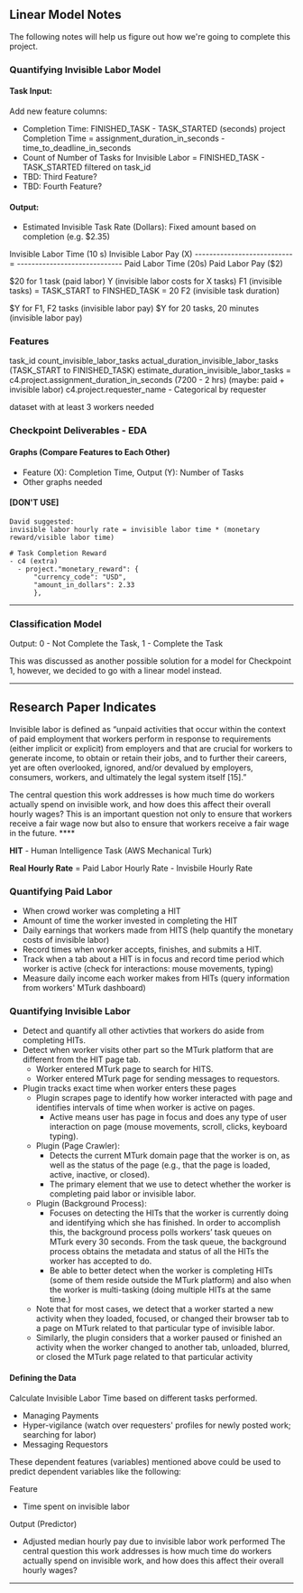 ## Linear Model Notes
The following notes will help us figure out how we're going to complete this project.

### Quantifying Invisible Labor Model

#### Task Input:

Add new feature columns:
- Completion Time: FINISHED_TASK - TASK_STARTED (seconds)
  project
    Completion Time = assignment_duration_in_seconds - time_to_deadline_in_seconds
- Count of Number of Tasks for Invisible Labor = FINISHED_TASK - TASK_STARTED filtered on task_id
- TBD: Third Feature?
- TBD: Fourth Feature?

#### Output:
- Estimated Invisible Task Rate (Dollars): Fixed amount based on completion (e.g. $2.35)

Invisible Labor Time (10 s)    Invisible Labor Pay (X)
--------------------------- =  -----------------------------
Paid Labor Time (20s)          Paid Labor Pay ($2)

$20 for 1 task (paid labor)
Y (invisible labor costs for X tasks)
F1 (invisible tasks) = TASK_START to FINSHED_TASK = 20
F2 (invisible task duration)

$Y for F1, F2 tasks (invisible labor pay)
$Y for 20 tasks, 20 minutes (invisible labor pay)

### Features
task_id
count_invisible_labor_tasks
actual_duration_invisible_labor_tasks (TASK_START to FINISHED_TASK)
estimate_duration_invisible_labor_tasks = c4.project.assignment_duration_in_seconds (7200 - 2 hrs) (maybe: paid + invisible labor)
c4.project.requester_name - Categorical by requester

dataset with at least 3 workers needed

### Checkpoint Deliverables - EDA

#### Graphs (Compare Features to Each Other)
- Feature (X): Completion Time, Output (Y): Number of Tasks
- Other graphs needed


#### [DON'T USE]
```
David suggested:
invisible labor hourly rate = invisible labor time * (monetary reward/visible labor time)
```

```
# Task Completion Reward
- c4 (extra)
  - project."monetary_reward": {
      "currency_code": "USD",
      "amount_in_dollars": 2.33
      },
```

----------------------

### Classification Model
Output: 0 - Not Complete the Task, 1 - Complete the Task

This was discussed as another possible solution for a model for Checkpoint 1, however, we decided to go with a linear model instead.

---

## Research Paper Indicates

Invisible labor is defined as “unpaid activities that occur within the context of
paid employment that workers perform in response to requirements (either implicit or explicit) from
employers and that are crucial for workers to generate income, to obtain or retain their jobs, and to
further their careers, yet are often overlooked, ignored, and/or devalued by employers, consumers,
workers, and ultimately the legal system itself [15].”

The central question this work addresses is how much time do workers actually spend on invisible
work, and how does this affect their overall hourly wages? This is an important question not only
to ensure that workers receive a fair wage now but also to ensure that workers receive a fair wage
in the future. ****

**HIT** - Human Intelligence Task (AWS Mechanical Turk)

**Real Hourly Rate** = Paid Labor Hourly Rate - Invisbile Hourly Rate

### Quantifying Paid Labor
- When crowd worker was completing a HIT
- Amount of time the worker invested in completing the HIT
- Daily earnings that workers made from HITS (help quantify the monetary costs of invisible labor)
- Record times when worker accepts, finishes, and submits a HIT.
- Track when a tab about a HIT is in focus and record time period which worker is active (check for interactions: mouse movements, typing)
- Measure daily income each worker makes from HITs (query information from workers' MTurk dashboard)

### Quantifying Invisible Labor
- Detect and quantify all other activties that workers do aside from completing HITs.
- Detect when worker visits other part so the MTurk platform that are different from the HIT page tab.
  - Worker entered MTurk page to search for HITS.
  - Worker entered MTurk page for sending messages to requestors.
- Plugin tracks exact time when worker enters these pages
  - Plugin scrapes page to identify how worker interacted with page and identifies intervals of time when worker is active on pages. 
    - Active means user has page in focus and does any type of user interaction on page (mouse movements, scroll, clicks, keyboard typing).
  - Plugin (Page Crawler):
    - Detects the current MTurk domain page that the worker is on, as well as the status of the page (e.g., that the page is loaded, active, inactive, or closed).
    - The primary element that we use to detect whether the worker is completing paid labor or invisible labor.
  - Plugin (Background Process): 
    - Focuses on detecting the HITs that the worker is currently doing and identifying which she has finished. In order to accomplish this, the background process polls workers’ task queues on MTurk every 30 seconds. From the task queue, the background process obtains the metadata and status of all the HITs the worker has accepted to do.
    - Be able to better detect when the worker is completing HITs (some of them reside outside the MTurk platform) and also when the worker is multi-tasking (doing multiple HITs at the same time.)
  - Note that for most cases, we detect that a worker started a new activity when they loaded, focused, or changed their browser tab to a page on MTurk related to that particular type of invisible labor.
  - Similarly, the plugin considers that a worker paused or finished an activity when the worker changed to another tab, unloaded, blurred, or closed the MTurk page related to that particular activity

#### Defining the Data

Calculate Invisible Labor Time based on different tasks performed. 
- Managing Payments
- Hyper-vigilance (watch over requesters' profiles for newly posted work; searching for labor)
- Messaging Requestors

These dependent features (variables) mentioned above could be used to predict dependent variables like the following:

Feature
- Time spent on invisible labor

Output (Predictor)
- Adjusted median hourly pay due to invisible labor work performed
The central question this work addresses is how much time do workers actually spend on invisible
work, and how does this affect their overall hourly wages?

---





